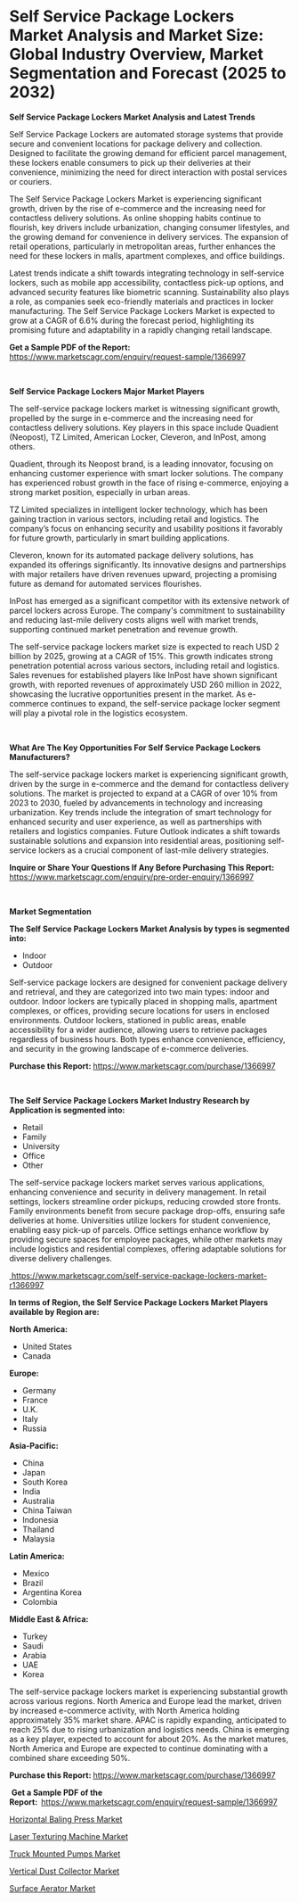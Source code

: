 <p><h1>Self Service Package Lockers Market Analysis and Market Size: Global Industry Overview, Market Segmentation and Forecast (2025 to 2032)</h1></p><p><strong>Self Service Package Lockers Market Analysis and Latest Trends</strong></p>
<p><p>Self Service Package Lockers are automated storage systems that provide secure and convenient locations for package delivery and collection. Designed to facilitate the growing demand for efficient parcel management, these lockers enable consumers to pick up their deliveries at their convenience, minimizing the need for direct interaction with postal services or couriers.</p><p>The Self Service Package Lockers Market is experiencing significant growth, driven by the rise of e-commerce and the increasing need for contactless delivery solutions. As online shopping habits continue to flourish, key drivers include urbanization, changing consumer lifestyles, and the growing demand for convenience in delivery services. The expansion of retail operations, particularly in metropolitan areas, further enhances the need for these lockers in malls, apartment complexes, and office buildings.</p><p>Latest trends indicate a shift towards integrating technology in self-service lockers, such as mobile app accessibility, contactless pick-up options, and advanced security features like biometric scanning. Sustainability also plays a role, as companies seek eco-friendly materials and practices in locker manufacturing. The Self Service Package Lockers Market is expected to grow at a CAGR of 6.6% during the forecast period, highlighting its promising future and adaptability in a rapidly changing retail landscape.</p></p>
<p><strong>Get a Sample PDF of the Report:&nbsp;</strong> <a href="https://www.marketscagr.com/enquiry/request-sample/1366997?utm_campaign=3519&utm_medium=2&utm_source=Github&utm_content=ia&utm_term=22032025&utm_id=self-service-package-lockers">https://www.marketscagr.com/enquiry/request-sample/1366997</a></p>
<p>&nbsp;</p>
<p><strong>Self Service Package Lockers Major Market Players</strong></p>
<p><p>The self-service package lockers market is witnessing significant growth, propelled by the surge in e-commerce and the increasing need for contactless delivery solutions. Key players in this space include Quadient (Neopost), TZ Limited, American Locker, Cleveron, and InPost, among others.</p><p>Quadient, through its Neopost brand, is a leading innovator, focusing on enhancing customer experience with smart locker solutions. The company has experienced robust growth in the face of rising e-commerce, enjoying a strong market position, especially in urban areas.</p><p>TZ Limited specializes in intelligent locker technology, which has been gaining traction in various sectors, including retail and logistics. The company’s focus on enhancing security and usability positions it favorably for future growth, particularly in smart building applications.</p><p>Cleveron, known for its automated package delivery solutions, has expanded its offerings significantly. Its innovative designs and partnerships with major retailers have driven revenues upward, projecting a promising future as demand for automated services flourishes.</p><p>InPost has emerged as a significant competitor with its extensive network of parcel lockers across Europe. The company's commitment to sustainability and reducing last-mile delivery costs aligns well with market trends, supporting continued market penetration and revenue growth.</p><p>The self-service package lockers market size is expected to reach USD 2 billion by 2025, growing at a CAGR of 15%. This growth indicates strong penetration potential across various sectors, including retail and logistics. Sales revenues for established players like InPost have shown significant growth, with reported revenues of approximately USD 260 million in 2022, showcasing the lucrative opportunities present in the market. As e-commerce continues to expand, the self-service package locker segment will play a pivotal role in the logistics ecosystem.</p></p>
<p>&nbsp;</p>
<p><strong>What Are The Key Opportunities For Self Service Package Lockers Manufacturers?</strong></p>
<p><p>The self-service package lockers market is experiencing significant growth, driven by the surge in e-commerce and the demand for contactless delivery solutions. The market is projected to expand at a CAGR of over 10% from 2023 to 2030, fueled by advancements in technology and increasing urbanization. Key trends include the integration of smart technology for enhanced security and user experience, as well as partnerships with retailers and logistics companies. Future Outlook indicates a shift towards sustainable solutions and expansion into residential areas, positioning self-service lockers as a crucial component of last-mile delivery strategies.</p></p>
<p><strong>Inquire or Share Your Questions If Any Before Purchasing This Report:</strong> <a href="https://www.marketscagr.com/enquiry/pre-order-enquiry/1366997?utm_campaign=3519&utm_medium=2&utm_source=Github&utm_content=ia&utm_term=22032025&utm_id=self-service-package-lockers">https://www.marketscagr.com/enquiry/pre-order-enquiry/1366997</a></p>
<p>&nbsp;</p>
<p><strong>Market Segmentation</strong></p>
<p><strong>The Self Service Package Lockers Market Analysis by types is segmented into:</strong></p>
<p><ul><li>Indoor</li><li>Outdoor</li></ul></p>
<p><p>Self-service package lockers are designed for convenient package delivery and retrieval, and they are categorized into two main types: indoor and outdoor. Indoor lockers are typically placed in shopping malls, apartment complexes, or offices, providing secure locations for users in enclosed environments. Outdoor lockers, stationed in public areas, enable accessibility for a wider audience, allowing users to retrieve packages regardless of business hours. Both types enhance convenience, efficiency, and security in the growing landscape of e-commerce deliveries.</p></p>
<p><strong>Purchase this Report:&nbsp;</strong><a href="https://www.marketscagr.com/purchase/1366997?utm_campaign=3519&utm_medium=2&utm_source=Github&utm_content=ia&utm_term=22032025&utm_id=self-service-package-lockers">https://www.marketscagr.com/purchase/1366997</a></p>
<p>&nbsp;</p>
<p><strong>The Self Service Package Lockers Market Industry Research by Application is segmented into:</strong></p>
<p><ul><li>Retail</li><li>Family</li><li>University</li><li>Office</li><li>Other</li></ul></p>
<p><p>The self-service package lockers market serves various applications, enhancing convenience and security in delivery management. In retail settings, lockers streamline order pickups, reducing crowded store fronts. Family environments benefit from secure package drop-offs, ensuring safe deliveries at home. Universities utilize lockers for student convenience, enabling easy pick-up of parcels. Office settings enhance workflow by providing secure spaces for employee packages, while other markets may include logistics and residential complexes, offering adaptable solutions for diverse delivery challenges.</p></p>
<p><a href="https://www.marketscagr.com/self-service-package-lockers-market-r1366997?utm_campaign=3519&utm_medium=2&utm_source=Github&utm_content=ia&utm_term=22032025&utm_id=self-service-package-lockers">&nbsp;https://www.marketscagr.com/self-service-package-lockers-market-r1366997</a></p>
<p><strong>In terms of Region, the Self Service Package Lockers Market Players available by Region are:</strong></p>
<p>
    <p> <strong> North America: </strong>
        <ul>
            <li>United States</li>
            <li>Canada</li>
        </ul>
        </p> 
    <p> <strong> Europe: </strong>
        <ul>
            <li>Germany</li>
            <li>France</li>
            <li>U.K.</li>
            <li>Italy</li>
            <li>Russia</li>
        </ul>
        </p> 
    <p> <strong> Asia-Pacific: </strong>
        <ul>
            <li>China</li>
            <li>Japan</li>
            <li>South Korea</li>
            <li>India</li>
            <li>Australia</li>
            <li>China Taiwan</li>
            <li>Indonesia</li>
            <li>Thailand</li>
            <li>Malaysia</li>
        </ul>
        </p> 
    <p> <strong> Latin America: </strong>
        <ul>
            <li>Mexico</li>
            <li>Brazil</li>
            <li>Argentina Korea</li>
            <li>Colombia</li>
        </ul>
        </p> 
    <p> <strong> Middle East & Africa: </strong>
        <ul>
            <li>Turkey</li>
            <li>Saudi</li>
            <li>Arabia</li>
            <li>UAE</li>
            <li>Korea</li>
        </ul>
    </p>
    </p>
<p><p>The self-service package lockers market is experiencing substantial growth across various regions. North America and Europe lead the market, driven by increased e-commerce activity, with North America holding approximately 35% market share. APAC is rapidly expanding, anticipated to reach 25% due to rising urbanization and logistics needs. China is emerging as a key player, expected to account for about 20%. As the market matures, North America and Europe are expected to continue dominating with a combined share exceeding 50%.</p></p>
<p><strong>Purchase this Report: </strong><a href="https://www.marketscagr.com/purchase/1366997?utm_campaign=3519&utm_medium=2&utm_source=Github&utm_content=ia&utm_term=22032025&utm_id=self-service-package-lockers">https://www.marketscagr.com/purchase/1366997</a></p>
<p>&nbsp;<strong>Get a Sample PDF of the Report:&nbsp;&nbsp;</strong><a href="https://www.marketscagr.com/enquiry/request-sample/1366997?utm_campaign=3519&utm_medium=2&utm_source=Github&utm_content=ia&utm_term=22032025&utm_id=self-service-package-lockers">https://www.marketscagr.com/enquiry/request-sample/1366997</a></p>
<p><strong></strong></p>
<p><p><a href="https://www.linkedin.com/pulse/horizontal-baling-press-market-refracting-trends-consumer-behaviors-jbmse?utm_campaign=3519&utm_medium=2&utm_source=Github&utm_content=ia&utm_term=22032025&utm_id=self-service-package-lockers">Horizontal Baling Press Market</a></p><p><a href="https://www.linkedin.com/pulse/future-laser-texturing-machine-market-growth-predictions-cagr-nuoge?utm_campaign=3519&utm_medium=2&utm_source=Github&utm_content=ia&utm_term=22032025&utm_id=self-service-package-lockers">Laser Texturing Machine Market</a></p><p><a href="https://www.linkedin.com/pulse/why-truck-mounted-pumps-market-thriving-8-cagr-through-2032-jfhge?utm_campaign=3519&utm_medium=2&utm_source=Github&utm_content=ia&utm_term=22032025&utm_id=self-service-package-lockers">Truck Mounted Pumps Market</a></p><p><a href="https://www.linkedin.com/pulse/vertical-dust-collector-market-trends-forecast-growth-potential-kj4je?utm_campaign=3519&utm_medium=2&utm_source=Github&utm_content=ia&utm_term=22032025&utm_id=self-service-package-lockers">Vertical Dust Collector Market</a></p><p><a href="https://www.linkedin.com/pulse/surface-aerator-market-metrics-like-size-growth-share-measured-oxrae?utm_campaign=3519&utm_medium=2&utm_source=Github&utm_content=ia&utm_term=22032025&utm_id=self-service-package-lockers">Surface Aerator Market</a></p></p>